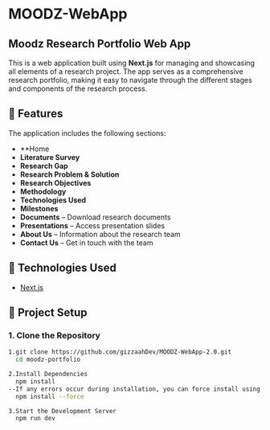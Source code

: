 # MOODZ-WebApp

## Moodz Research Portfolio Web App

This is a web application built using **Next.js** for managing and showcasing all elements of a research project. The app serves as a comprehensive research portfolio, making it easy to navigate through the different stages and components of the research process.

## 🧠 Features

The application includes the following sections:
- **Home
- **Literature Survey**
- **Research Gap**
- **Research Problem & Solution**
- **Research Objectives**
- **Methodology**
- **Technologies Used**
- **Milestones**
- **Documents** – Download research documents
- **Presentations** – Access presentation slides
- **About Us** – Information about the research team
- **Contact Us** – Get in touch with the team

## 🚀 Technologies Used

- [Next.js](https://nextjs.org/)

## 📁 Project Setup

### 1. Clone the Repository

```bash
1.git clone https://github.com/gizzaahDev/MOODZ-WebApp-2.0.git
  cd moodz-portfolio

2.Install Dependencies
  npm install
--If any errors occur during installation, you can force install using:
  npm install --force

3.Start the Development Server
  npm run dev

